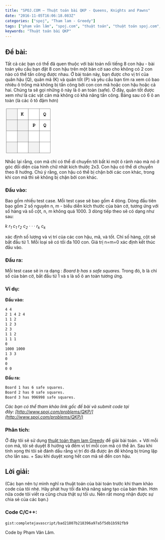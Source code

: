 ```yaml
---
title: "SPOJ.COM – Thuật toán bài QKP - Queens, Knights and Pawns"
date: "2016-11-05T16:06:18.083Z"
categories: ["spoj", "Tham lam - Greedy"]
tags: ["phạm văn lâm", "spoj.com", "thuật toán", "thuật toán spoj.com", "tham lam greedy"]
keywords: "Thuật toán bài QKP"
---
```


## Đề bài:

Tất cả các bạn có thể đã quen thuộc với bài toán nổi tiếng 8 con hậu - bài toán yêu cầu bạn đặt 8 con hậu trên một bàn cờ sao cho không có 2 con nào có thể tấn công được nhau. Ở bài toán này, bạn được cho vị trí của quân hậu (Q), quân mã (K) và quân tốt (P) và yêu cầu bạn tìm ra xem có bao nhiêu ô trống mà không bị tấn công bởi con con mã hoặc con hậu hoặc cả hai. Chúng ta sẽ gọi những ô này là ô an toàn (safe). Ở đây, quân tốt được xem như là các vật cản mà không có khả năng tấn công. Bảng sau có 6 ô an toàn (là các ô tô đậm hơn) 

[![spoj-com-thuat-toan-bai-qkp-queens-knights-and-pawns-pic-thuattoan-phamvanlam-com](SPOJ.COM-thuat-toan-bai-QKP-Queens-Knights-and-Pawns-pic-thuattoan-phamvanlam-com.png)](SPOJ.COM-thuat-toan-bai-QKP-Queens-Knights-and-Pawns-pic-thuattoan-phamvanlam-com.png) 

Nhắc lại rằng, con mã chỉ có thể di chuyển tới bất kì một ô rảnh nào mà nó ở góc đối diện của hình chữ nhât kích thước 2x3\. Con hậu có thể di chuyển theo 8 hướng. Chú ý rằng, con hậu có thể bị chặn bởi các con khác, trong khi con mã thì sẽ không bị chặn bởi con khác.

### Đầu vào:

Bao gồm nhiều test case. Mỗi test case sẽ bao gồm 4 dòng. Dòng đầu tiên bao gồm 2 số nguyên n, m - biểu diễn kích thước của bàn cờ, tương ứng với số hàng và số cột, n, m không quá 1000\. 3 dòng tiếp theo sẽ có dạng như sau: 

_k r<sub>1</sub> c<sub>1</sub> r<sub>2</sub> c<sub>2</sub> · · · r<sub>k</sub> c<sub>k</sub>_ 

xác định số lượng và vị trí của các con hậu, mã, và tốt. Chỉ số hàng, cột sẽ bắt đầu từ 1\. Mỗi loại sẽ có tối đa 100 con. Giá trị n=m=0 xác định kết thúc đầu vào.

### Đầu ra:

Mỗi test case sẽ in ra dạng : _Board b has s safe squares._ Trong đó, b là chỉ số của bàn cờ, bắt đầu từ 1 và s là số ô an toàn tương ứng.

### Ví dụ:

**Đầu vào:**

```
4 4
2 1 4 2 4
1 1 2
1 2 3
2 3
1 1 2
1 1 1
0
1000 1000
1 3 3
0
0
0 0
```

**Đầu ra:**

```
Board 1 has 6 safe squares.
Board 2 has 0 safe squares.
Board 3 has 996998 safe squares.
```

_Các bạn có thể tham khảo link gốc đề bài và submit code tại đây: [http://www.spoj.com/problems/QKP/](http://www.spoj.com/problems/QKP/)_

### Phân tích:

Ở đây tôi sẽ sử dụng [thuật toán tham lam Greedy](/category/tham-lam-greedy/) để giải bài toán. + Với mỗi con mã, tôi sẽ duyệt 8 hướng và đếm vị trí mỗi con mã có thể ăn. Sau khi tính xong thì tôi sẽ đánh dấu rằng vị trí đó đã được ăn để không bị trùng lặp cho lần sau. + Sau khi duyệt xong hết con mã sẽ đến con hậu.

## Lời giải:

(Các bạn nên tự mình nghĩ ra thuật toán của bài toán trước khi tham khảo code của tôi nhé. Hãy phát huy tối đa khả năng sáng tạo của bản thân. Hơn nữa code tôi viết ra cũng chưa thật sự tối ưu. Nên rất mong nhận được sự chia sẻ của các bạn.)

### Code C/C++:

`gist:completejavascript/bad21807b218396a97a5f5db1b592fb9`

Code by Phạm Văn Lâm.